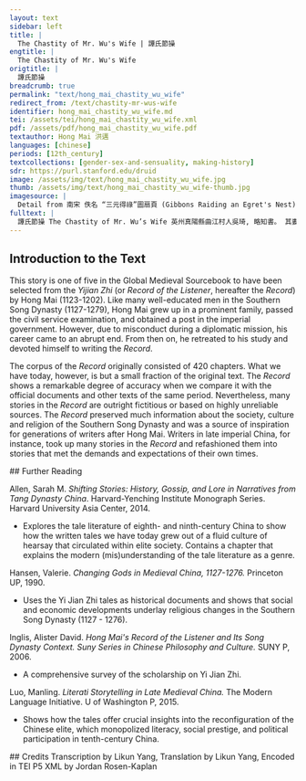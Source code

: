 ```yaml
---
layout: text
sidebar: left
title: |
  The Chastity of Mr. Wu's Wife | 譚氏節操
engtitle: |
  The Chastity of Mr. Wu's Wife
origtitle: |
  譚氏節操
breadcrumb: true
permalink: "text/hong_mai_chastity_wu_wife"
redirect_from: /text/chastity-mr-wus-wife
identifier: hong_mai_chastity_wu_wife.md
tei: /assets/tei/hong_mai_chastity_wu_wife.xml
pdf: /assets/pdf/hong_mai_chastity_wu_wife.pdf
textauthor: Hong Mai 洪邁
languages: [chinese]
periods: [12th_century]
textcollections: [gender-sex-and-sensuality, making-history]
sdr: https://purl.stanford.edu/druid 
image: /assets/img/text/hong_mai_chastity_wu_wife.jpg
thumb: /assets/img/text/hong_mai_chastity_wu_wife-thumb.jpg
imagesource: |
  Detail from 南宋 佚名 “三元得祿”圖扇頁 (Gibbons Raiding an Egret's Nest), Artist Unknown, late 12th century, Metropolitan Museum of Art, Accession Number: 13.100.104 [Public Domain]
fulltext: |
  譚氏節操 The Chastity of Mr. Wu’s Wife 英州真陽縣曲江村人吳琦, 略知書。 其妻譚氏。 In the Qujiang Village of the Zhenyang County under the Yingzhou Prefecture, there was a man named Wu Qi who had received some education and had a wife from the Tan family. 紹興五年閏二月, 本邑觀音山盜起, 攻剽鄉落。 In the second month of the fifth year of the Shaoxing era, some bandits emerged from the Guanying Mountain in the area and plundered many villages and counties. 琪竄去。 Wu Qi ran away. 譚氏與其女被執, 並鄰社村婦數人偕行。 His wife and their daughter were captured and joined other women captured from the same village. 譚在眾中頗潔白, 盜欲妻之。 mong this group of women, Wu’s wife was one of the more attractive, so one of the bandits wanted to have sex with her. 詬曰: “爾輩賊也。官軍旦夕且至。將為齏粉。我良家女。何肯為汝婦。” A Wu’s wife scolded him, saying: “People like you are nothing but bandits. The military will arrive in no time and you all will be crushed. I am from a reputable family. How can I become your woman?” 強之不已, 至於捶擊。 The bandit tried to force her into it but failed, and then hit her. 愈極口肆罵, 竟斃於毒手。 Wu’s wife started shouting and ranting but in the end was killed by the bandit. 後盜平, 鄰婦同執者皆還, After the bandits were suppressed, the other captured women all returned home. 曰: “使吳秀才妻不罵賊。今日亦歸矣。” They said: “If Mr. Wu’s wife had not scolded the bandit, she could have returned home too.” 因備言其死狀, 吳生始知之。 When they described her death in great detail, Mr. Wu understood what happened. 聞者高其節, 予嘗為之傳云。 All those who heard this story praised her chastity, and I therefore write this piece to spread her fame.  = transcription  = translation     
--- 
```

## Introduction to the Text 
<p>This story is one of five in the Global Medieval Sourcebook to have been selected from the <em>Yijian Zhi</em> (or <em>Record of the Listener</em>, hereafter the <em>Record</em>) by Hong Mai (1123-1202). Like many well-educated men in the Southern Song Dynasty (1127-1279), Hong Mai grew up in a prominent family, passed the civil service examination, and obtained a post in the imperial government. However, due to misconduct during a diplomatic mission, his career came to an abrupt end. From then on, he retreated to his study and devoted himself to writing the <em>Record</em>.</p> <p>The corpus of the <em>Record</em> originally consisted of 420 chapters. What we have today, however, is but a small fraction of the original text. The <em>Record</em> shows a remarkable degree of accuracy when we compare it with the official documents and other texts of the same period. Nevertheless, many stories in the <em>Record</em> are outright fictitious or based on highly unreliable sources. The <em>Record</em> preserved much information about the society, culture and religion of the Southern Song Dynasty and was a source of inspiration for generations of writers after Hong Mai. Writers in late imperial China, for instance, took up many stories in the <em>Record</em> and refashioned them into stories that met the demands and expectations of their own times.</p>
## Further Reading 
<p>Allen, Sarah M. <em>Shifting Stories: History, Gossip, and Lore in Narratives from Tang Dynasty China</em>. Harvard-Yenching Institute Monograph Series. Harvard University Asia Center, 2014.</p> <ul> <li>Explores the tale literature of eighth- and ninth-century China to show how the written tales we have today grew out of a fluid culture of hearsay that circulated within elite society. Contains a chapter that explains the modern (mis)understanding of the tale literature as a genre.</li> </ul> <p>Hansen, Valerie. <em>Changing Gods in Medieval China, 1127-1276.</em> Princeton UP, 1990.</p> <ul> <li>Uses the Yi Jian Zhi tales as historical documents and shows that social and economic developments underlay religious changes in the Southern Song Dynasty (1127 - 1276).</li> </ul> <p>Inglis, Alister David. <em>Hong Mai's Record of the Listener and Its Song Dynasty Context. Suny Series in Chinese Philosophy and Culture.</em> SUNY P, 2006.</p> <ul> <li>A comprehensive survey of the scholarship on Yi Jian Zhi. </li> </ul> <p>Luo, Manling. <em>Literati Storytelling in Late Medieval China.</em> The Modern Language Initiative. U of Washington P, 2015.</p> <ul> <li>Shows how the tales offer crucial insights into the reconfiguration of the Chinese elite, which monopolized literacy, social prestige, and political participation in tenth-century China.</li> </ul>
## Credits
Transcription by Likun Yang, Translation by Likun Yang, Encoded in TEI P5 XML by Jordan Rosen-Kaplan

